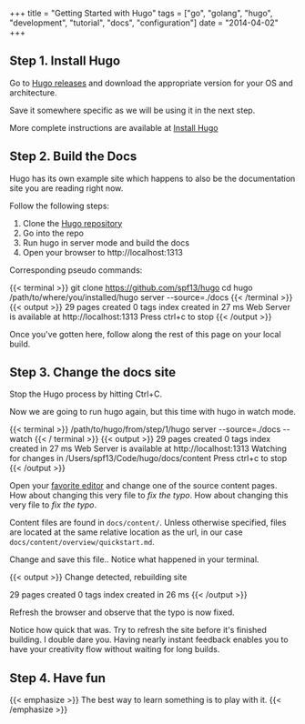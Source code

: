 +++
title = "Getting Started with Hugo"
tags = ["go", "golang", "hugo", "development", "tutorial", "docs", "configuration"]
date = "2014-04-02"
+++

## Step 1. Install Hugo

Go to [Hugo releases](https://github.com/spf13/hugo/releases) and download the
appropriate version for your OS and architecture.

Save it somewhere specific as we will be using it in the next step.

More complete instructions are available at [Install Hugo](https://gohugo.io/getting-started/installing/)

## Step 2. Build the Docs

Hugo has its own example site which happens to also be the documentation site
you are reading right now.

Follow the following steps:

 1. Clone the [Hugo repository](http://github.com/spf13/hugo)
 2. Go into the repo
 3. Run hugo in server mode and build the docs
 4. Open your browser to http://localhost:1313

Corresponding pseudo commands:

{{< terminal >}}
git clone https://github.com/spf13/hugo
cd hugo
/path/to/where/you/installed/hugo server --source=./docs
{{< /terminal >}}
{{< output >}}
29 pages created
0 tags index created
in 27 ms
Web Server is available at http://localhost:1313
Press ctrl+c to stop
{{< /output >}}

Once you've gotten here, follow along the rest of this page on your local build.

## Step 3. Change the docs site

Stop the Hugo process by hitting Ctrl+C.

Now we are going to run hugo again, but this time with hugo in watch mode.

{{< terminal >}}
/path/to/hugo/from/step/1/hugo server --source=./docs --watch
{{< / terminal >}}
{{< output >}}
29 pages created
0 tags index created
in 27 ms
Web Server is available at http://localhost:1313
Watching for changes in /Users/spf13/Code/hugo/docs/content
Press ctrl+c to stop
{{< /output >}}


Open your [favorite editor](http://vim.spf13.com) and change one of the source
content pages. How about changing this very file to *fix the typo*. How about changing this very file to *fix the typo*.

Content files are found in `docs/content/`. Unless otherwise specified, files
are located at the same relative location as the url, in our case
`docs/content/overview/quickstart.md`.

Change and save this file.. Notice what happened in your terminal.

{{< output >}}
Change detected, rebuilding site

29 pages created
0 tags index created
in 26 ms
{{< /output >}}

Refresh the browser and observe that the typo is now fixed.

Notice how quick that was. Try to refresh the site before it's finished building. I double dare you.
Having nearly instant feedback enables you to have your creativity flow without waiting for long builds.

## Step 4. Have fun


{{< emphasize >}}
The best way to learn something is to play with it.
{{< /emphasize >}}
